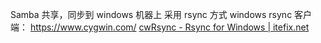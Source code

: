Samba 共享，同步到 windows 机器上
采用 rsync 方式
windows rsync 客户端：
https://www.cygwin.com/
[cwRsync - Rsync for Windows | itefix.net](https://www.itefix.net/cwrsync)

